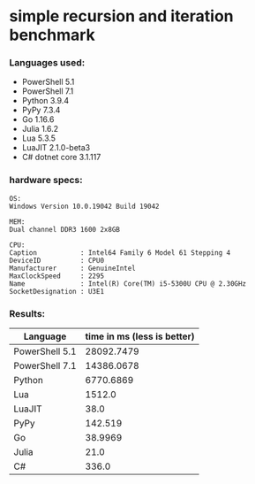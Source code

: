 # simple recursion and iteration benchmark

### Languages used:
- PowerShell 5.1
- PowerShell 7.1
- Python 3.9.4
- PyPy 7.3.4
- Go 1.16.6
- Julia 1.6.2
- Lua 5.3.5
- LuaJIT 2.1.0-beta3
- C# dotnet core 3.1.117

### hardware specs:
```
OS:
Windows Version	10.0.19042 Build 19042

MEM:
Dual channel DDR3 1600 2x8GB

CPU:
Caption           : Intel64 Family 6 Model 61 Stepping 4
DeviceID          : CPU0
Manufacturer      : GenuineIntel
MaxClockSpeed     : 2295
Name              : Intel(R) Core(TM) i5-5300U CPU @ 2.30GHz
SocketDesignation : U3E1
```
### Results:
Language | time in ms (less is better)
--- | --- |
PowerShell 5.1 | 28092.7479
PowerShell 7.1 | 14386.0678
Python | 6770.6869
Lua | 1512.0
LuaJIT | 38.0
PyPy | 142.519
Go | 38.9969
Julia | 21.0
C# | 336.0